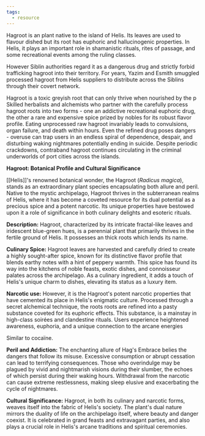 ```yaml
---
tags:
  - resource
---
```


Hagroot is an plant native to the island of Helis. Its leaves are used to flavour dished but its root has euphoric and hallucinogenic properties. In Helis, it plays an important role in shamanistic rituals, rites of passage, and some recreational events among the ruling classes.

However Siblin authorities regard it as a dangerous drug and strictly forbid trafficking hagroot into their territory. For years, Yazim and Esmith smuggled processed hagroot from Helis suppliers to distribute across the Siblins through their covert network.

Hagroot is a toxic greyish root that can only thrive when nourished by the 
p  Skilled herbalists and alchemists who partner with the carefully process hagroot roots into two forms - one an addictive recreational euphoric drug, the other a rare and expensive spice prized by nobles for its robust flavor profile. Eating unprocessed raw hagroot invariably leads to convulsions, organ failure, and death within hours. Even the refined drug poses dangers - overuse can trap users in an endless spiral of dependence, despair, and disturbing waking nightmares potentially ending in suicide. Despite periodic crackdowns, contraband hagroot continues circulating in the criminal underworlds of port cities across the islands.

**Hagroot: Botanical Profile and Cultural Significance**

[[Helis]]'s renowned botanical wonder, the Hagroot (_Radicus magica_), stands as an extraordinary plant species encapsulating both allure and peril. Native to the mystic archipelago, Hagroot thrives in the subterranean realms of Helis, where it has become a coveted resource for its dual potential as a precious spice and a potent narcotic. Its unique properties have bestowed upon it a role of significance in both culinary delights and esoteric rituals.

**Description:** Hagroot, characterized by its intricate fractal-like leaves and iridescent blue-green hues, is a perennial plant that primarily thrives in the fertile ground of Helis. It possesses an thick roots which lends its name. 

**Culinary Spice:** Hagroot leaves are harvested and carefully dried to create a highly sought-after spice, known for its distinctive flavor profile that blends earthy notes with a hint of peppery warmth. This spice has found its way into the kitchens of noble feasts, exotic dishes, and connoisseur palates across the archipelago. As a culinary ingredient, it adds a touch of Helis's unique charm to dishes, elevating its status as a luxury item.

**Narcotic use:** However, it is the Hagroot's potent narcotic properties that have cemented its place in Helis's enigmatic culture. Processed through a secret alchemical technique, the roots roots are refined into a pasty substance coveted for its euphoric effects. This substance, is a mainstay in high-class soirées and clandestine rituals. Users experience heightened awareness, euphoria, and a unique connection to the arcane energies 

Similar to cocaïne.

**Peril and Addiction:** The enchanting allure of Hag's Embrace belies the dangers that follow its misuse. Excessive consumption or abrupt cessation can lead to terrifying consequences. Those who overindulge may be plagued by vivid and nightmarish visions during their slumber, the echoes of which persist during their waking hours. Withdrawal from the narcotic can cause extreme restlessness, making sleep elusive and exacerbating the cycle of nightmares.

**Cultural Significance:** Hagroot, in both its culinary and narcotic forms, weaves itself into the fabric of Helis's society. The plant's dual nature mirrors the duality of life on the archipelago itself, where beauty and danger coexist. It is celebrated in grand feasts and extravagant parties, and also plays a crucial role in Helis's arcane traditions and spiritual ceremonies.